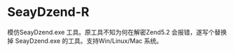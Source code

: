 # SeayDzend-R
模仿SeayDzend.exe 工具。原工具不知为何在解密Zend5.2 会报错，遂写个替换掉 SeayDzend.exe 的工具。支持Win/Linux/Mac 系统。
